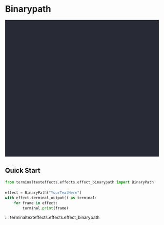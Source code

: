 # Binarypath

![Demo](../img/binarypath_demo.gif)

## Quick Start

``` py title="binarypath.py"
from terminaltexteffects.effects.effect_binarypath import BinaryPath

effect = BinaryPath("YourTextHere")
with effect.terminal_output() as terminal:
    for frame in effect:
        terminal.print(frame)
```

::: terminaltexteffects.effects.effect_binarypath
